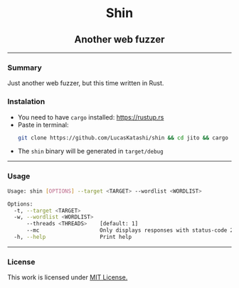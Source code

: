 <p align="center">
<h1 align="center"><b>Shin</b></h1>
<h2 align="center"><b>Another web fuzzer</b></h2>

---

### Summary

Just another web fuzzer, but this time written in Rust.

### Instalation

- You need to have `cargo` installed: https://rustup.rs
- Paste in terminal:
    ```sh
    git clone https://github.com/LucasKatashi/shin && cd jito && cargo run
    ```
- The `shin` binary will be generated in `target/debug`

---

### Usage

```sh
Usage: shin [OPTIONS] --target <TARGET> --wordlist <WORDLIST>

Options:
  -t, --target <TARGET>
  -w, --wordlist <WORDLIST>
      --threads <THREADS>    [default: 1]
      --mc                   Only displays responses with status-code 200
  -h, --help                 Print help
```

---

### License

This work is licensed under [MIT License.](/LICENSE.md)